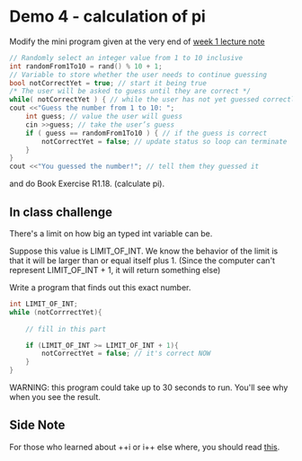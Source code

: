 # Demo 4 - calculation of pi

Modify the mini program given at the very end of [week 1 lecture note](https://ccle.ucla.edu/pluginfile.php/1778309/mod_resource/content/0/Topic_IntroToProgramming.pdf)
```cpp
// Randomly select an integer value from 1 to 10 inclusive
int randomFrom1To10 = rand() % 10 + 1;
// Variable to store whether the user needs to continue guessing
bool notCorrectYet = true; // start it being true
/* The user will be asked to guess until they are correct */
while( notCorrectYet ) { // while the user has not yet guessed correctly
cout <<"Guess the number from 1 to 10: ";
	int guess; // value the user will guess
	cin >>guess; // take the user’s guess
	if ( guess == randomFrom1To10 ) { // if the guess is correct
		notCorrectYet = false; // update status so loop can terminate
	}
}
cout <<"You guessed the number!"; // tell them they guessed it
```
and do Book Exercise R1.18. (calculate pi). 

## In class challenge
There's a limit on how big an typed int variable can be.

Suppose this value is LIMIT_OF_INT. We know the behavior of the limit is that it will be larger than or equal itself plus 1. (Since the computer can't represent LIMIT_OF_INT + 1, it will return something else)

Write a program that finds out this exact number.

```cpp
int LIMIT_OF_INT;
while (notCorrrectYet){
	
	// fill in this part

	if (LIMIT_OF_INT >= LIMIT_OF_INT + 1){
		notCorrectYet = false; // it's correct NOW
	}
}
```
WARNING: this program could take up to 30 seconds to run. You'll see why when you see the result.

## Side Note
For those who learned about ++i or i++ else where, you should read [this](http://www.cplusplus.com/forum/general/160856/).
